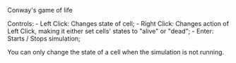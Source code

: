 Conway's game of life

Controls:
    - Left Click: Changes state of cell;
    - Right Click: Changes action of Left Click, making it either set cells' states to "alive" or "dead";
    - Enter: Starts / Stops simulation;

You can only change the state of a cell when the simulation is not running.